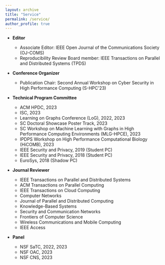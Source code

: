 ```yaml
---
layout: archive
title: "Service"
permalink: /service/
author_profile: true
---
```

* **Editor**
    * Associate Editor: IEEE Open Journal of the Communications Society (OJ-COMS)
    * Reproducibility Review Board member: IEEE Transactions on Parallel and Distributed Systems (TPDS) 

* **Conference Organizer** 
    * Publication Chair: Second Annual Workshop on Cyber Security in High Performance Computing (S-HPC'23)

* **Technical Program Committee**
    * ACM HPDC, 2023
    * ISC, 2023
    * Learning on Graphs Conference (LoG), 2022, 2023
    * SC Doctoral Showcase Poster Track, 2023
    * SC Workshop on Machine Learning with Graphs in High Performance Computing Environments (MLG-HPCE), 2023
    * IPDPS Workshop on High Performance Computational Biology (HiCOMB), 2023
    * IEEE Security and Privacy, 2019 (Student PC)
    * IEEE Security and Privacy, 2018 (Student PC)
    * EuroSys, 2018 (Shadow PC)

* **Journal Reviewer**
    * IEEE Transactions on Parallel and Distributed Systems
    * ACM Transactions on Parallel Computing
    * IEEE Transactions on Cloud Computing
    * Computer Networks
    * Journal of Parallel and Distributed Computing
    * Knowledge-Based Systems
    * Security and Communication Networks
    * Frontiers of Computer Science
    * Wireless Communications and Mobile Computing
    * IEEE Access

* **Panel**
    * NSF SaTC, 2022, 2023
    * NSF OAC, 2023
    * NSF CNS, 2023

